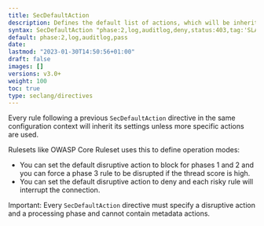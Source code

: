 ```yaml
---
title: SecDefaultAction
description: Defines the default list of actions, which will be inherited by the rules in the same configuration context.
syntax: SecDefaultAction "phase:2,log,auditlog,deny,status:403,tag:'SLA 24/7'"
default: phase:2,log,auditlog,pass
date: 
lastmod: "2023-01-30T14:50:56+01:00"
draft: false
images: []
versions: v3.0+
weight: 100
toc: true
type: seclang/directives
---
```

[//]: <> (This file is generated by tools/directivesgen. DO NOT EDIT.)
Every rule following a previous `SecDefaultAction` directive in the same configuration
context will inherit its settings unless more specific actions are used.

Rulesets like OWASP Core Ruleset uses this to define operation modes:

- You can set the default disruptive action to block for phases 1 and 2 and you can force
a phase 3 rule to be disrupted if the thread score is high.
- You can set the default disruptive action to deny and each risky rule will interrupt
the connection.

Important: Every `SecDefaultAction` directive must specify a disruptive action and a processing
phase and cannot contain metadata actions.

